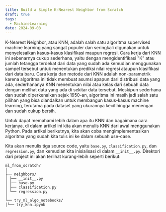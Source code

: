 ```yaml
---
title: Build a Simple K-Nearest Neighbor from Scratch
draft: true
tags:
  - MachineLearning
date: 2024-09-08
---
```

K-Nearest Neighbor, atau KNN, adalah salah satu algoritma supervised machine learning yang sangat populer dan seringkali digunakan untuk menyelesaikan kasus-kasus klasifikasi maupun regresi. Cara kerja dari KNN ini sebenarnya cukup sederhana, yaitu dengan mengidentifikasi "K" atau jumlah tetangga terdekat dari data yang sudah ada kemudian menggunakan sampel tersebut untuk menentukan prediksi nilai regresi ataupun klasifikasi dari data baru. Cara kerja dan metode dari KNN adalah non-parametrik karena algoritma ini tidak membuat asumsi apapun dari distribusi data yang ada, sederhananya KNN menentukan nilai atau kelas dari sebuah data dengan melihat data yang ada di sekitar data tersebut. Meskipun sederhana dan sudah diperkenalkan sejak 1950-an, algoritma ini masih jadi salah satu pilihan yang bisa diandalkan untuk membangun kasus-kasus machine learning, terutama pada dataset yang ukurannya kecil hingga menengan dan sudah cukup bersih.

Untuk dapat memahami lebih dalam apa itu KNN dan bagaimana cara kerjanya, di dalam artikel ini kita akan menulis KNN dari awal menggunakan Python. Pada artikel berikutnya, kita akan coba mengimplementasikan algoritma yang sudah kita tulis ini ke dalam sebuah use-case.

Kita akan menulis tiga source code, yaitu `base.py`, `classification.py`, dan `regression.py`, dan kemudian kita inisialisasi di dalam `__init__.py`. Direktori dari project ini akan terlihat kurang-lebih seperti berikut:
```
ml_from_scratch/ 
│ 
├── neighbors/ 
│ ├── __init__.py 
│ ├── base.py 
│ ├── classification.py 
│ └── regression.py 
│ 
└── try_ml_algo_notebooks/ 
│└── try_knn.ipynb
```
